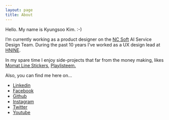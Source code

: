 ```yaml
---
layout: page
title: About
---
```


Hello. My name is Kyungsoo Kim. :-)

I’m currently working as a product designer on the [NC Soft](http://kr.ncsoft.com/korean/?ref=kimtoma) AI Service Design Team.
During the past 10 years I’ve worked as a UX design lead at [HNINE](https://www.hnine.com/?ref=kimtoma). 

In my spare time I enjoy side-projects that far from the money making, likes [Momat Line Stickers](https://store.line.me/stickershop/author/525306/en), [Playlisteem.](https://playlisteem.web.app/)

Also, you can find me here on…

- [Linkedin](http://www.linkedin.com/in/kimkyungsoo﻿)
- [Facebook](https://www.facebook.com/hello.kyungsoo)
- [Github](https://github.com/kimtoma﻿)
- [Instagram](https://www.instagram.com/kimtoma/)
- [Twitter](https://twitter.com/kimtoma﻿)
- [Youtube](https://www.youtube.com/user/kimtoma)

